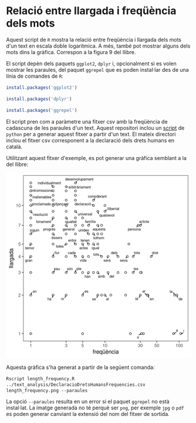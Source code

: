 # Relació entre llargada i freqüència dels mots

Aquest script de `R` mostra la relació entre freqüència i llargada dels mots
d'un text en escala doble logarítmica. A més, també pot mostrar alguns dels
mots dins la gràfica. Correspon a la figura 9 del llibre.

El script depèn dels paquets `ggplot2`, `dplyr` i, opcionalment si es volen
mostrar les paraules, del paquet `ggrepel` que es poden instal·lar des de una
línia de comandes de `R`:

``` r
install.packages('ggplot2')
```

``` r
install.packages('dplyr')
```

``` r
install.packages('ggrepel')
```

El script pren com a paràmetre una fitxer csv amb la freqüència de cadascuna de
les paraules d'un text. Aquest repositori inclou un [script](../text_analysis)
de `python` per a generar aquest fitxer a partir d'un text. El mateix directori
inclou el fitxer csv corresponent a la declaració dels drets humans en català.

Utilitzant aquest fitxer d'exemple, es pot generar una gràfica semblant a la
del llibre:

![Relació entre llargada i freqüència dels mots](length_frequency.png)

Aquesta gràfica s'ha generat a partir de la següent comanda:

```
Rscript length_frequency.R ../text_analysis/DeclaracioDretsHumansFrequencies.csv length_frequency.png --paraules
```

La opció `--paraules` resulta en un error si el paquet `ggrepel` no està
instal·lat. La imatge generada no té perquè ser `png`, per exemple `jpg` o
`pdf` es poden generar canviant la extensió del nom del fitxer de sortida.
